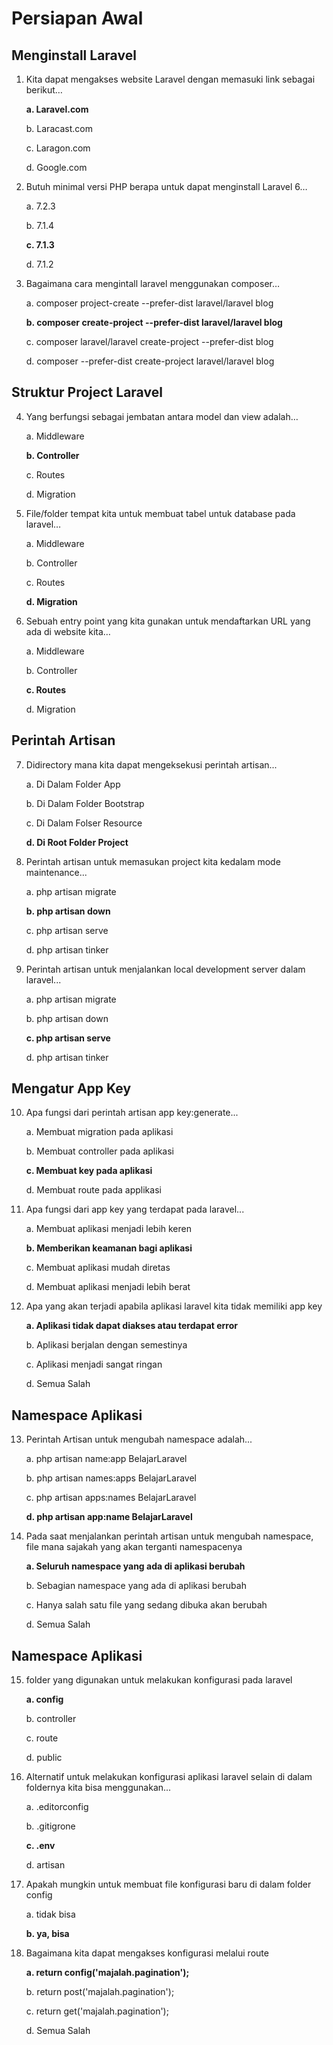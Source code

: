 # Persiapan Awal
## Menginstall Laravel
1.	Kita dapat mengakses website Laravel dengan memasuki link sebagai berikut…

    **a.	Laravel.com**
    
    b.	Laracast.com
    
    c.	Laragon.com
    
    d.	Google.com 
    
2. Butuh minimal versi PHP berapa untuk dapat menginstall Laravel 6…

    a.	7.2.3
    
    b.	7.1.4
    
    **c.	7.1.3**
    
    d.	7.1.2
    
3. Bagaimana cara mengintall laravel menggunakan composer…

    a.	composer project-create --prefer-dist laravel/laravel blog
    
    **b.	composer create-project --prefer-dist laravel/laravel blog**
    
    c.	composer laravel/laravel create-project --prefer-dist blog
    
    d.	composer --prefer-dist create-project laravel/laravel blog
    
## Struktur Project Laravel
4.	Yang berfungsi sebagai jembatan antara model dan view adalah…

    a.	Middleware
    
    **b.	Controller**
    
    c.	Routes
    
    d.	Migration 
    
5. File/folder tempat kita untuk membuat tabel untuk database pada laravel…

    a.	Middleware
    
    b.	Controller
    
    c.	Routes
    
    **d.	Migration** 
    
6. Sebuah entry point yang kita gunakan untuk mendaftarkan URL yang ada di website kita…

    a.	Middleware
    
    b.	Controller
    
    **c.	Routes**
    
    d.	Migration 
    
## Perintah Artisan
7.	Didirectory mana kita dapat mengeksekusi perintah artisan...

    a.	Di Dalam Folder App
    
    b.	Di Dalam Folder Bootstrap
    
    c.	Di Dalam Folser Resource
    
    **d.	 Di Root Folder Project**
    
8. Perintah artisan untuk memasukan project kita kedalam mode maintenance...

    a.	php artisan migrate
    
    **b.	php artisan down**
    
    c.	php artisan serve
    
    d.	php artisan tinker
    
9. Perintah artisan untuk menjalankan local development server dalam laravel...

    a.	php artisan migrate
    
    b.	php artisan down
    
    **c.	php artisan serve**
    
    d.	php artisan tinker
    
## Mengatur App Key
10. Apa fungsi dari perintah artisan app key:generate...

    a.	Membuat migration pada aplikasi
    
    b.	Membuat controller pada aplikasi
    
    **c.	Membuat key pada aplikasi**
    
    d.	 Membuat route pada applikasi
    
11. Apa fungsi dari app key yang terdapat pada laravel...

    a.	Membuat aplikasi menjadi lebih keren
    
    **b.	Memberikan keamanan bagi aplikasi**
    
    c.	Membuat aplikasi mudah diretas
    
    d.	Membuat aplikasi menjadi lebih berat
    
12. Apa yang akan terjadi apabila aplikasi laravel kita tidak memiliki app key

    **a.	Aplikasi tidak dapat diakses atau terdapat error**
    
    b.	Aplikasi berjalan dengan semestinya
    
    c.	Aplikasi menjadi sangat ringan
    
    d.	Semua Salah
    
## Namespace Aplikasi
13. Perintah Artisan untuk mengubah namespace adalah...

    a.	php artisan name:app BelajarLaravel
    
    b.	php artisan names:apps BelajarLaravel
    
    c.	php artisan apps:names BelajarLaravel
    
    **d.	 php artisan app:name BelajarLaravel**
    
14. Pada saat menjalankan perintah artisan untuk mengubah namespace, file mana sajakah yang akan terganti namespacenya

    **a.	Seluruh namespace yang ada di aplikasi berubah**
    
    b.	Sebagian namespace yang ada di aplikasi berubah
    
    c.	Hanya salah satu file yang sedang dibuka akan berubah
    
    d.	Semua Salah
    
## Namespace Aplikasi  
15. folder yang digunakan untuk melakukan konfigurasi pada laravel

    **a.	config**
    
    b.	controller
    
    c.	route
    
    d.	public
16. Alternatif untuk melakukan konfigurasi aplikasi laravel selain di dalam foldernya kita bisa menggunakan... 

    a.	.editorconfig
    
    b.	.gitigrone
    
    **c.	.env**
    
    d.	 artisan
    
17. Apakah mungkin untuk membuat file konfigurasi baru di dalam folder config

    a.	tidak bisa
    
    **b.	ya, bisa**
    
18. Bagaimana kita dapat mengakses konfigurasi melalui route

    **a.	return config('majalah.pagination');**
    
    b.	return post('majalah.pagination');
    
    c.	return get('majalah.pagination');
    
    d.	Semua Salah
